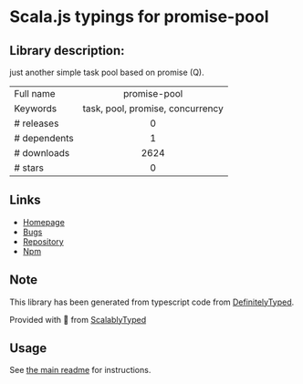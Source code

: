 
# Scala.js typings for promise-pool


## Library description:
just another simple task pool based on promise (Q).

|                    |                 |
| ------------------ | :-------------: |
| Full name          | promise-pool |
| Keywords           | task, pool, promise, concurrency |
| # releases         | 0 |
| # dependents       | 1 |
| # downloads        | 2624 |
| # stars            | 0 |

## Links
- [Homepage](https://github.com/vilic/promise-pool)
- [Bugs](https://github.com/vilic/promise-pool/issues)
- [Repository](https://github.com/vilic/promise-pool)
- [Npm](https://www.npmjs.com/package/promise-pool)
    


## Note
This library has been generated from typescript code from [DefinitelyTyped](https://definitelytyped.org).

Provided with :purple_heart: from [ScalablyTyped](https://github.com/oyvindberg/ScalablyTyped)

## Usage
See [the main readme](../../readme.md) for instructions.


